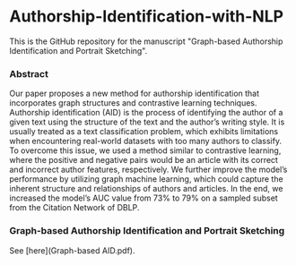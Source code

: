 # Authorship-Identification-with-NLP

This is the GitHub repository for the manuscript "Graph-based Authorship Identification and Portrait Sketching".

### Abstract

Our paper proposes a new method for authorship identification that incorporates graph structures
and contrastive learning techniques. Authorship identification (AID) is the process of identifying the
author of a given text using the structure of the text and the author’s writing style. It is usually treated
as a text classification problem, which exhibits limitations when encountering real-world datasets
with too many authors to classify. To overcome this issue, we used a method similar to contrastive
learning, where the positive and negative pairs would be an article with its correct and incorrect
author features, respectively. We further improve the model’s performance by utilizing graph machine
learning, which could capture the inherent structure and relationships of authors and articles. In the
end, we increased the model’s AUC value from 73% to 79% on a sampled subset from the Citation
Network of DBLP.

### Graph-based Authorship Identification and Portrait Sketching

See [here](Graph-based AID.pdf).
